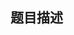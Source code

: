 ## 题目描述

<p><span style="font-size: medium;"><!--[if !mso]>

<style>

v\:* {behavior:url(#default#VML);}

o\:* {behavior:url(#default#VML);}

w\:* {behavior:url(#default#VML);}

.shape {behavior:url(#default#VML);}

</style>

<![endif]--></span></p>
<p><span style="font-size: medium;"><!--[if gte mso 9]><xml>

<w:WordDocument>

<w:View>Normal</w:View>

<w:Zoom>0</w:Zoom>

<w:PunctuationKerning />

<w:DrawingGridVerticalSpacing>7.8 磅</w:DrawingGridVerticalSpacing>

<w:DisplayHorizontalDrawingGridEvery>0</w:DisplayHorizontalDrawingGridEvery>

<w:DisplayVerticalDrawingGridEvery>2</w:DisplayVerticalDrawingGridEvery>

<w:ValidateAgainstSchemas />

<w:SaveIfXMLInvalid>false</w:SaveIfXMLInvalid>

<w:IgnoreMixedContent>false</w:IgnoreMixedContent>

<w:AlwaysShowPlaceholderText>false</w:AlwaysShowPlaceholderText>

<w:Compatibility>

<w:SpaceForUL />

<w:BalanceSingleByteDoubleByteWidth />

<w:DoNotLeaveBackslashAlone />

<w:ULTrailSpace />

<w:DoNotExpandShiftReturn />

<w:AdjustLineHeightInTable />

<w:BreakWrappedTables />

<w:SnapToGridInCell />

<w:WrapTextWithPunct />

<w:UseAsianBreakRules />

<w:DontGrowAutofit />

<w:UseFELayout />

</w:Compatibility>

<w:BrowserLevel>MicrosoftInternetExplorer4</w:BrowserLevel>

</w:WordDocument>

</xml><![endif]--><!--[if gte mso 9]><xml>

<w:LatentStyles DefLockedState="false" LatentStyleCount="156">

</w:LatentStyles>

</xml><![endif]--><!--[if gte mso 10]>

<style>

/* Style Definitions */

table.MsoNormalTable

{mso-style-name:普通表格;

mso-tstyle-rowband-size:0;

mso-tstyle-colband-size:0;

mso-style-noshow:yes;

mso-style-parent:"";

mso-padding-alt:0cm 5.4pt 0cm 5.4pt;

mso-para-margin:0cm;

mso-para-margin-bottom:.0001pt;

mso-pagination:widow-orphan;

font-size:10.0pt;

font-family:"Times New Roman";

mso-fareast-font-family:"Times New Roman";

mso-ansi-language:#0400;

mso-fareast-language:#0400;

mso-bidi-language:#0400;}

</style>

<![endif]--> </span></p>
<p style="text-indent:21.25pt;mso-char-indent-count:1.77" class="MsoNormal"><span style="font-size: medium;"><span style="font-family: 宋体;">陶陶最近迷上了滑雪，这天他来到了滑雪场。滑雪场可以看做</span><span lang="EN-US">N*M </span><span style="font-family: 宋体;">的方格区域，每个格子有一个高度，陶陶可以选择任意一个格子作为起点，然后每次可以滑到相邻的某个格子，但要满足经过格子的高度严格递减，同时陶陶可以随时停下来，途中滑的次数就为这条滑雪路径的长度，例如经过了</span><span lang="EN-US" style="font-family: "Times New Roman";">3</span><span style="font-family: 宋体;">个格子，路径长度为就为</span><span lang="EN-US" style="font-family: "Times New Roman";">2</span><span style="font-family: 宋体;">。有一点需要注意，陶陶不能够停在原地，也就是说路径的长度一定是正整数。</span></span></p>
<p style="text-indent:21.25pt;mso-char-indent-count:1.77" class="MsoNormal"><span style="font-size: medium;"><span style="font-family: 宋体;">这样的话，陶陶就有很多很多种路径选择，但能发现不可能有无限种路径供陶陶选择，然后陶陶就想知道所有可能路径长度的</span><span lang="EN-US" style="font-family: "Times New Roman";">0</span><span style="font-family: 宋体;">至</span><span lang="EN-US" style="font-family: "Times New Roman";">K</span><span style="font-family: 宋体;">次方之和为多少。由于答案可能会很大，你只需要输出每个答案</span><span lang="EN-US">Mod 12345</span><span style="font-family: 宋体;">后的值。</span></span></p>
<p align="left" style="text-align:left" class="MsoNormal"><span style="font-size: medium;"><span lang="EN-US"> </span></span></p>
<p></p>

## 输入格式

<p><span style="font-size: medium;"><span style="font-family: 宋体;">共</span><span lang="EN-US">N+1</span><span style="font-family: 宋体;">行。</span></span></p>
<p><span style="font-size: medium;"><span style="font-family: 宋体;">第一行包含三个正整数</span><span lang="EN-US" style="font-family: "Times New Roman";">N,M,K</span><span style="font-family: 宋体;">。</span></span></p>
<p><span style="font-size: medium;"><span style="font-family: 宋体;">接下来有</span><span lang="EN-US">N</span><span style="font-family: 宋体;">行，每行包含</span><span lang="EN-US">M</span><span style="font-family: 宋体;">个不超过</span><span lang="EN-US">10^9</span><span style="font-family: 宋体;">的正整数，依次表示每个格子的高度。</span></span></p>
<p class="MsoNormal"><span style="font-size: medium;"><span lang="EN-US"> </span></span></p>
<p></p>

## 输出格式

<p><span style="font-size: medium;"><span style="font-family: 宋体;">共</span><span lang="EN-US">K+1</span><span style="font-family: 宋体;">行，每行包含一个非负整数，第</span><span lang="EN-US">i</span><span style="font-family: 宋体;">行的整数表示所有可能路径长度的</span><span lang="EN-US">i-1 </span><span style="font-family: 宋体;">次方之和</span><span lang="EN-US">Mod 12345</span><span style="font-family: 宋体;">后的值。</span></span></p>
<p></p>

```input1
3 4 3
1 2 3 4
4 3 2 1
1 2 3 4
```
```output1
38
66
136
318
```
## 数据范围与约定

<p><!--[if gte mso 9]><xml><br />

<w:WordDocument><br />

<w:View>Normal</w:View><br />

<w:Zoom>0</w:Zoom><br />

<w:PunctuationKerning /><br />

<w:DrawingGridVerticalSpacing>7.8 磅</w:DrawingGridVerticalSpacing><br />

<w:DisplayHorizontalDrawingGridEvery>0</w:DisplayHorizontalDrawingGridEvery><br />

<w:DisplayVerticalDrawingGridEvery>2</w:DisplayVerticalDrawingGridEvery><br />

<w:ValidateAgainstSchemas /><br />

<w:SaveIfXMLInvalid>false</w:SaveIfXMLInvalid><br />

<w:IgnoreMixedContent>false</w:IgnoreMixedContent><br />

<w:AlwaysShowPlaceholderText>false</w:AlwaysShowPlaceholderText><br />

<w:Compatibility><br />

<w:SpaceForUL /><br />

<w:BalanceSingleByteDoubleByteWidth /><br />

<w:DoNotLeaveBackslashAlone /><br />

<w:ULTrailSpace /><br />

<w:DoNotExpandShiftReturn /><br />

<w:AdjustLineHeightInTable /><br />

<w:BreakWrappedTables /><br />

<w:SnapToGridInCell /><br />

<w:WrapTextWithPunct /><br />

<w:UseAsianBreakRules /><br />

<w:DontGrowAutofit /><br />

<w:UseFELayout /><br />

</w:Compatibility><br />

<w:BrowserLevel>MicrosoftInternetExplorer4</w:BrowserLevel><br />

</w:WordDocument><br />

</xml><![endif]--></p>
<br>
<p><!--[if gte mso 9]><xml><br />

<w:LatentStyles DefLockedState="false" LatentStyleCount="156"><br />

</w:LatentStyles><br />

</xml><![endif]--><!--[if gte mso 10]><br />

<style><br />

/* Style Definitions */<br />

table.MsoNormalTable<br />

{mso-style-name:普通表格;<br />

mso-tstyle-rowband-size:0;<br />

mso-tstyle-colband-size:0;<br />

mso-style-noshow:yes;<br />

mso-style-parent:"";<br />

mso-padding-alt:0cm 5.4pt 0cm 5.4pt;<br />

mso-para-margin:0cm;<br />

mso-para-margin-bottom:.0001pt;<br />

mso-pagination:widow-orphan;<br />

font-size:10.0pt;<br />

font-family:"Times New Roman";<br />

mso-fareast-font-family:"Times New Roman";<br />

mso-ansi-language:#0400;<br />

mso-fareast-language:#0400;<br />

mso-bidi-language:#0400;}<br />

</style><br />

<![endif]--><br></p>
<p align="left" style="text-align:left;text-indent:21.25pt;<br />

mso-char-indent-count:1.77" class="MsoNormal"><span lang="EN-US" style="font-size:12.0pt">N</span><span style="font-size:12.0pt;font-family:宋体;mso-ascii-font-family:Calibri;<br />

mso-hansi-font-family:Calibri">，</span><span lang="EN-US" style="font-size:12.0pt">M<=300,K<=200</span></p>
<br>
<p></p>

